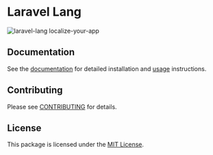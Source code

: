 # Laravel Lang

![laravel-lang localize-your-app](https://preview.dragon-code.pro/laravel-lang/localize-your-app.svg?brand=laravel&preposition=with&mode=dark)

## Documentation

See the [documentation](https://laravel-lang.com) for detailed installation and [usage](https://laravel-lang.com/manage-locales.html) instructions.

## Contributing

Please see [CONTRIBUTING](https://laravel-lang.com/contributing.html) for details.

## License

This package is licensed under the [MIT License](https://laravel-lang.com/license.html).
